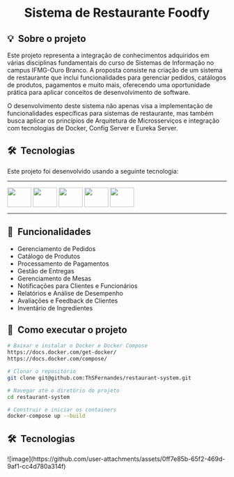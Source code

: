 <h1 align="center"> Sistema de Restaurante Foodfy </h1>

<div align="center">

</div>

<h2 id="about">💡&nbsp; Sobre o projeto</h2>
Este projeto representa a integração de conhecimentos adquiridos em várias disciplinas fundamentais do curso de Sistemas de Informação no campus IFMG-Ouro Branco. A proposta consiste na criação de um sistema de restaurante que inclui funcionalidades para gerenciar pedidos, catálogos de produtos, pagamentos e muito mais, oferecendo uma oportunidade prática para aplicar conceitos de desenvolvimento de software.

O desenvolvimento deste sistema não apenas visa a implementação de funcionalidades específicas para sistemas de restaurante, mas também busca aplicar os princípios de Arquitetura de Microsserviços e integração com tecnologias de Docker, Config Server e Eureka Server.

<h2 id="technologie">🛠&nbsp; Tecnologias</h2>
Este projeto foi desenvolvido usando a seguinte tecnologia:

---
<img align="center" height="45" width="55" src="https://cdn.jsdelivr.net/gh/devicons/devicon/icons/java/java-original-wordmark.svg" /> <img align="center" height="45" width="55" src="https://cdn.jsdelivr.net/gh/devicons/devicon/icons/spring/spring-original-wordmark.svg" />
<img align="center" height="45" width="55" src="https://cdn.jsdelivr.net/gh/devicons/devicon/icons/docker/docker-original-wordmark.svg" />
<img align="center" height="45" width="55" src="https://cdn.jsdelivr.net/gh/devicons/devicon/icons/postgresql/postgresql-original-wordmark.svg" />
<img align="center" height="45" width="55" src="https://cdn.jsdelivr.net/gh/devicons/devicon/icons/git/git-original-wordmark.svg" />

---

<h2 id="functionality">📌&nbsp; Funcionalidades</h2>

* Gerenciamento de Pedidos
* Catálogo de Produtos
* Processamento de Pagamentos
* Gestão de Entregas
* Gerenciamento de Mesas
* Notificações para Clientes e Funcionários
* Relatórios e Análise de Desempenho
* Avaliações e Feedback de Clientes
* Inventário de Ingredientes

<h2 id="installation">🚀&nbsp; Como executar o projeto</h2>

```bash
# Baixar e instalar o Docker e Docker Compose
https://docs.docker.com/get-docker/
https://docs.docker.com/compose/

# Clonar o repositório
git clone git@github.com:ThSFernandes/restaurant-system.git

# Navegar até o diretório do projeto
cd restaurant-system

# Construir e iniciar os containers
docker-compose up --build
```
<h2 id="Diagrama de Estados">🛠&nbsp; Tecnologias</h2>
![image](https://github.com/user-attachments/assets/0ff7e85b-65f2-469d-9af1-cc4d780a314f)
